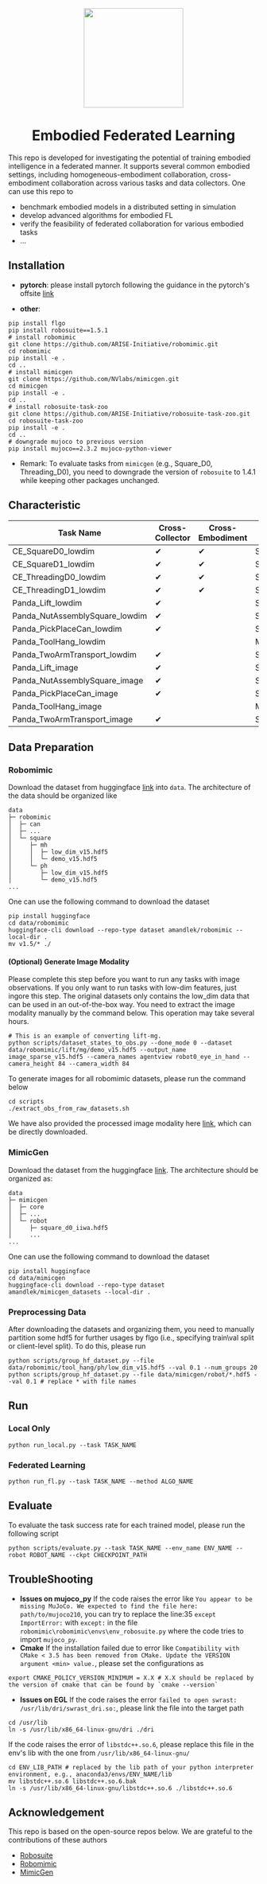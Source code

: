
<div align="center">
  <img src='assets/logo.png'  width="200"/>
<h1>Embodied Federated Learning</h1>

</div>

This repo is developed for investigating the potential of training embodied intelligence in a federated manner. It supports several common embodied settings, including homogeneous-embodiment collaboration, cross-embodiment collaboration across various tasks and data collectors. One can use this repo to
- benchmark embodied models in a distributed setting in simulation
- develop advanced algorithms for embodied FL
- verify the feasibility of federated collaboration for various embodied tasks
- ...

## Installation
- **pytorch**:
please install pytorch following the guidance in the pytorch's offsite [link](https://pytorch.org)

- **other**:
```shell
pip install flgo
pip install robosuite==1.5.1
# install robomimic
git clone https://github.com/ARISE-Initiative/robomimic.git
cd robomimic
pip install -e .
cd ..
# install mimicgen
git clone https://github.com/NVlabs/mimicgen.git 
cd mimicgen
pip install -e .
cd ..
# install robosuite-task-zoo
git clone https://github.com/ARISE-Initiative/robosuite-task-zoo.git
cd robosuite-task-zoo
pip install -e .
cd ..
# downgrade mujoco to previous version
pip install mujoco==2.3.2 mujoco-python-viewer

```
- Remark: To evaluate tasks from `mimicgen` (e.g., Square_D0, Threading_D0), you need to downgrade the version of `robosuite` to 1.4.1 while keeping other packages unchanged.

## Characteristic
| Task Name | Cross-Collector                         | Cross-Embodiment          | Scale  | 
|-----------|-----------------------------------------|---------------------------|--------| 
| CE_SquareD0_lowdim       | ✔                                       | ✔                 | Small  |
| CE_SquareD1_lowdim    | ✔ | ✔              | Small  |
| CE_ThreadingD0_lowdim    | ✔ | ✔ | Small  |
| CE_ThreadingD1_lowdim  | ✔ | ✔           | Small  |
| Panda_Lift_lowdim  | ✔ |               | Small  |
|Panda_NutAssemblySquare_lowdim|      ✔                         |                           | Small  |
|Panda_PickPlaceCan_lowdim|      ✔                            |                           | Small  |
|Panda_ToolHang_lowdim|                                         |                           | Medium |
|Panda_TwoArmTransport_lowdim|      ✔                          |                           | Small  |
| Panda_Lift_image  | ✔ |               | Small  |
|Panda_NutAssemblySquare_image|      ✔                         |                           | Small  |
|Panda_PickPlaceCan_image|      ✔                            |                           | Small  |
|Panda_ToolHang_image|                                         |                           | Medium |
|Panda_TwoArmTransport_image|      ✔                          |                           | Small  |

## Data Preparation
### Robomimic
Download the dataset from huggingface [link](https://huggingface.co/datasets/amandlek/robomimic) into `data`. The architecture of the data should be organized like
```
data
├─ robomimic
│  ├─ can                   
│  ├─ ...
│  └─ square   					 
│     ├─ mh                     
│     │  ├─ low_dim_v15.hdf5          
│     │  └─ demo_v15.hdf5  
│     └─ ph     
│        ├─ low_dim_v15.hdf5          
│        └─ demo_v15.hdf5   
...
```
One can use the following command to download the dataset
```shell
pip install huggingface
cd data/robomimic
huggingface-cli download --repo-type dataset amandlek/robomimic --local-dir .
mv v1.5/* ./
```
#### (Optional) Generate Image Modality
Please complete this step before you want to run any tasks with image observations. If you only want to run tasks with low-dim features, just ingore this step. The original datasets only contains the low_dim data that can be used in an out-of-the-box way. You need to extract the image modality manually by the command below. This operation may take several hours.
```shell
# This is an example of converting lift-mg.
python scripts/dataset_states_to_obs.py --done_mode 0 --dataset data/robomimic/lift/mg/demo_v15.hdf5 --output_name image_sparse_v15.hdf5 --camera_names agentview robot0_eye_in_hand --camera_height 84 --camera_width 84
```
To generate images for all robomimic datasets, please run the command below
```shell
cd scripts
./extract_obs_from_raw_datasets.sh
```
We have also provided the processed image modality here [link](https://huggingface.co/datasets/WWZzz/robomimic_with_image/), which can be directly downloaded.
### MimicGen
Download the dataset from the huggingface [link](https://huggingface.co/datasets/amandlek/mimicgen_datasets). The architecture should be organized as:
```
data
├─ mimicgen
│  ├─ core
│  ├─ ...
│  └─ robot   					 
│     ├─ square_d0_iiwa.hdf5                     
│     ...         
...
```
One can use the following command to download the dataset
```shell
pip install huggingface
cd data/mimicgen
huggingface-cli download --repo-type dataset amandlek/mimicgen_datasets --local-dir .
```

### Preprocessing Data
After downloading the datasets and organizing them, you need to manually partition some hdf5 for further usages by flgo (i.e., specifying train\val split or client-level split). To do this, please run
```shell
python scripts/group_hf_dataset.py --file data/robomimic/tool_hang/ph/low_dim_v15.hdf5 --val 0.1 --num_groups 20
python scripts/group_hf_dataset.py --file data/mimicgen/robot/*.hdf5 --val 0.1 # replace * with file names 
```

## Run
### Local Only

```shell
python run_local.py --task TASK_NAME
```
### Federated Learning

```shell
python run_fl.py --task TASK_NAME --method ALGO_NAME
```
## Evaluate
To evaluate the task success rate for each trained model, please run the following script
```shell
python scripts/evaluate.py --task TASK_NAME --env_name ENV_NAME --robot ROBOT_NAME --ckpt CHECKPOINT_PATH
```

## TroubleShooting
- **Issues on mujoco_py**
If the code raises the error like `You appear to be missing MuJoCo. We expected to find the file here: path/to/mujoco210`, you can try to replace the line:35 `except ImportError:` with `except:` in the file `robomimic\robomimic\envs\env_robosuite.py` where the code tries to import `mujoco_py`. 
- **Cmake**
If the installation failed due to error like `Compatibility with CMake < 3.5 has been removed from CMake. Update the VERSION argument <min> value.`, please set the configurations as
```shell
export CMAKE_POLICY_VERSION_MINIMUM = X.X # X.X should be replaced by the version of cmake that can be found by `cmake --version`
```
- **Issues on EGL**
If the code raises the error `failed to open swrast: /usr/lib/dri/swrast_dri.so:`, please link the file into the target path
```shell
cd /usr/lib
ln -s /usr/lib/x86_64-linux-gnu/dri ./dri
```

If the code raises the error of `libstdc++.so.6`, please replace this file in the env's lib with the one from `/usr/lib/x86_64-linux-gnu/`
```shell
cd ENV_LIB_PATH # replaced by the lib path of your python interpreter environment, e.g., anaconda3/envs/ENV_NAME/lib
mv libstdc++.so.6 libstdc++.so.6.bak
ln -s /usr/lib/x86_64-linux-gnu/libstdc++.so.6 ./libstdc++.so.6
```

## Acknowledgement
This repo is based on the open-source repos below. We are grateful to the contributions of these authors
- [Robosuite](https://robosuite.ai/)
- [Robomimic](https://robomimic.github.io/)
- [MimicGen](https://github.com/NVlabs/mimicgen)
